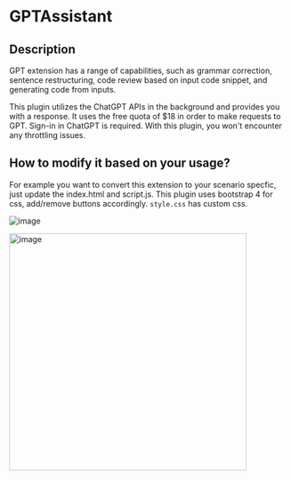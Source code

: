 # GPTAssistant

## Description
GPT extension has a range of capabilities, such as grammar correction, sentence restructuring, code review based on input code snippet, and generating code from inputs.

This plugin utilizes the ChatGPT APIs in the background and provides you with a response. It uses the free quota of $18 in order to make requests to GPT. Sign-in in ChatGPT is required. With this plugin, you won't encounter any throttling issues.

## How to modify it based on your usage? 

For example you want to convert this extension to your scenario specfic, just update the index.html and script.js. This plugin uses bootstrap 4 for css, add/remove buttons accordingly. `style.css` has custom css.


![image](https://user-images.githubusercontent.com/10302110/218367909-bfc09414-bf52-41d0-949f-9c0884e9622d.png)

<img width="426" alt="image" src="https://user-images.githubusercontent.com/10302110/218375429-293f193f-cc1c-48a5-ab68-8e6c52fc40bc.png">
